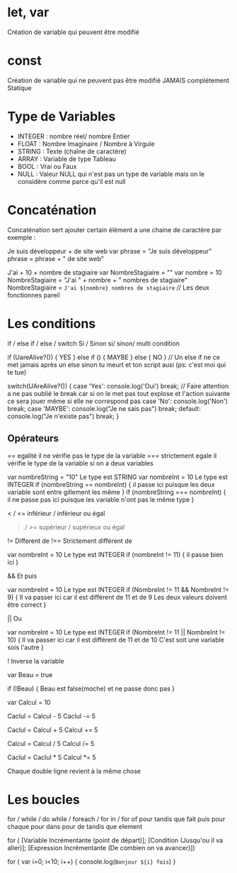 # let, var 
Création de variable qui peuvent être modifié

# const 
Création de variable qui ne peuvent pas être modifié JAMAIS 
complétement Statique

# Type de Variables 
- INTEGER : nombre réel/ nombre Entier
- FLOAT : Nombre Imaginaire / Nombre à Virgule 
- STRING : Texte (chaîne de caractère)
- ARRAY : Variable de type Tableau
- BOOL : Vrai ou Faux
- NULL : Valeur NULL qui n'est pas un type de variable mais on le considère comme parce qu'il est null

# Concaténation
Concaténation sert ajouter certain élément a une chaine de caractère 
par exemple : 

Je suis développeur + de site web
var phrase = "Je suis développeur"
phrase = phrase + " de site web"

J'ai + 10 + nombre de stagiaire
var NombreStagiaire = ""
var nombre = 10
NombreStagiaire = "J'ai " + nombre + " nombres de stagiaire"
NombreStagiaire = `J'ai ${nombre} nombres de stagiaire`
// Les deux fonctionnes pareil 

# Les conditions 

if / else if / else / switch
Si / Sinon si/ sinon/ multi condition


if (UareAlive?()) {
    YES
} else if () {
    MAYBE
} else {
    NO
}
// Un else if ne ce met jamais après un else sinon tu meurt et ton script ausi (ps: c'est moi qui te tue)


switch(UAreAlive?()) {
    case 'Yes':
        console.log('Oui')
        break; // Faire attention a ne pas oublié le break car si on le met pas tout explose et l'action suivante ce sera jouer même si elle ne correspond pas 
    case 'No':
        console.log('Non')
        break;
    case 'MAYBE':
        console.log("Je ne sais pas")
        break;
    default:
        console.log("Je n'existe pas")
        break;
}

## Opérateurs

== egalité il ne vérifie pas le type de la variable
=== strictement egale il vérifie le type de la variable
si on a deux variables 

var nombreString = "10" Le type est STRING
var nombreInt = 10 Le type est INTEGER
if (nombreString == nombreInt) {
    il passe ici puisque les deux variable sont entre gillement les même
}
if (nombreString === nombreInt) {
    il ne passe pas ici puisque les variable n'ont pas le même type
}

< / <= inférieur / inférieur ou égal
> / >= supérieur / supérieux ou égal

!= Different de 
!== Strictement différent de 

var nombreInt = 10 Le type est INTEGER
if (nombreInt != 11) {
    il passe bien ici
}

&& Et puis 

var nombreInt = 10 Le type est INTEGER
if (NombreInt != 11 && NombreInt != 9) {
    Il va passer ici car il est différent de 11 et de 9
    Les deux valeurs doivent être correct
}

|| Ou

var nombreInt = 10 Le type est INTEGER
if (NombreInt != 11 || NombreInt != 10) {
    Il va passer ici car il est différent de 11 et de 10
    C'est soit une variable sois l'autre
}

! Inverse la variable

var Beau = true

if (!Beau) {
    Beau est false(moche) et ne passe donc pas 
}

var Calcul = 10

Caclul = Calcul - 5
Caclul -= 5

Caclul = Calcul + 5
Calcul += 5

Calcul = Calcul / 5 
Calcul /= 5

Caclul = Caclul * 5
Calcul *= 5 

Chaque double ligne revient à la même chose


# Les boucles

 for /   while    /  do while /   foreach       / for in  /    for of 
pour   tandis que    fait puis    pour chaque    pour dans     pour de 
                    tandis que      element

for (
    [Variable Incrémentante (point de départ)]; 
    [Condition (Jusqu'ou il va aller)]; 
    [Expression Incrémentante (De combien on va avancer)])

for (       var i=0;              i<10;                i++) {
    console.log(`Bonjour ${i} fois`)
}